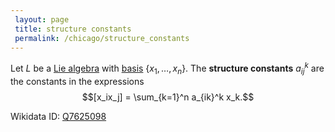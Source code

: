 ```yaml
---
 layout: page
 title: structure constants
 permalink: /chicago/structure_constants
---
```

Let $L$ be a [Lie algebra](https://mathgloss.github.io/MathGloss/Lie_algebra) with [basis](https://mathgloss.github.io/MathGloss/basis) $\{x_1,\dots,x_n\}$. The **structure constants** $a_{ij}^k$ are the constants in the expressions $$[x_ix_j] = \sum_{k=1}^n a_{ik}^k x_k.$$

Wikidata ID: [Q7625098](https://www.wikidata.org/wiki/Q7625098)